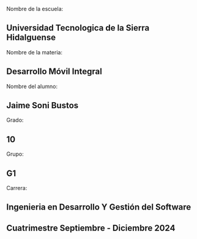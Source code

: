 Nombre de la escuela:
## Universidad Tecnologica de la Sierra Hidalguense

Nombre de la materia:
## Desarrollo Móvil Integral

Nombre del alumno:
## Jaime Soni Bustos

Grado:
## 10

Grupo:
## G1

Carrera:
## Ingenieria en Desarrollo Y Gestión del Software

## Cuatrimestre Septiembre - Diciembre 2024